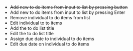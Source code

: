 * ~~Add new to do items from input to list by pressing button~~
* Add new to do items from input to list by pressing Enter
* Remove individual to do items from list
* Edit individual to to items
* Add the to do list title
* Edit the to do list title
* Assign due date to individual to do items
* Edit due date on individual to do items
